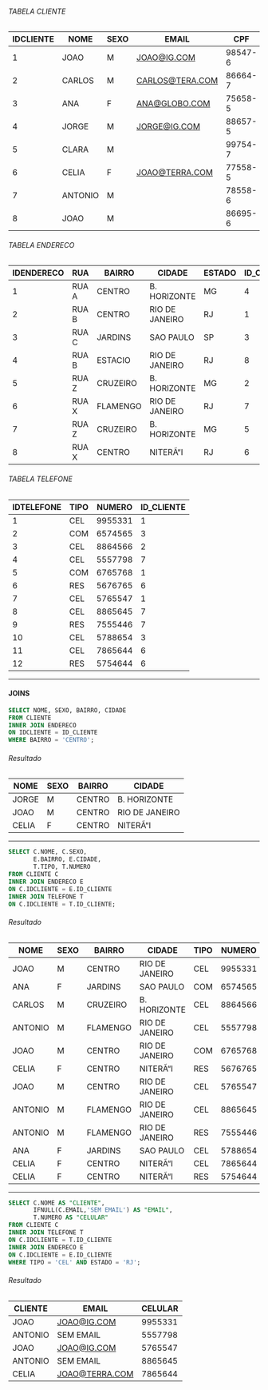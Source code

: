 ###### TABELA CLIENTE
IDCLIENTE|NOME   |SEXO|EMAIL |CPF    |
---------|-------|----|---------------|-------|
1|JOAO   |M   |JOAO@IG.COM    |98547-6|
2|CARLOS |M   |CARLOS@TERA.COM|86664-7|
3|ANA    |F   |ANA@GLOBO.COM  |75658-5|
4|JORGE  |M   |JORGE@IG.COM   |88657-5|
5|CLARA  |M   ||99754-7|
6|CELIA  |F   |JOAO@TERRA.COM |77558-5|
7|ANTONIO|M   ||78558-6|
8|JOAO   |M   ||86695-6|

###### TABELA ENDERECO
IDENDERECO|RUA  |BAIRRO  |CIDADE|ESTADO|ID_CLIENTE|
----------|-----|--------|--------------|------|----------|
1|RUA A|CENTRO  |B. HORIZONTE  |MG    |4|
2|RUA B|CENTRO  |RIO DE JANEIRO|RJ    |1|
3|RUA C|JARDINS |SAO PAULO     |SP    |3|
4|RUA B|ESTACIO |RIO DE JANEIRO|RJ    |8|
5|RUA Z|CRUZEIRO|B. HORIZONTE  |MG    |2|
6|RUA X|FLAMENGO|RIO DE JANEIRO|RJ    |7|
7|RUA Z|CRUZEIRO|B. HORIZONTE  |MG    |5|
8|RUA X|CENTRO  |NITERÃ“I|RJ    |6|

###### TABELA TELEFONE
IDTELEFONE|TIPO|NUMERO |ID_CLIENTE|
----------|----|-------|----------|
1|CEL |9955331|1|
2|COM |6574565|3|
3|CEL |8864566|2|
4|CEL |5557798|7|
5|COM |6765768|1|
6|RES |5676765|6|
7|CEL |5765547|1|
8|CEL |8865645|7|
9|RES |7555446|7|
10|CEL |5788654|3|
11|CEL |7865644|6|
12|RES |5754644|6|
------------
#### JOINS

```sql
SELECT NOME, SEXO, BAIRRO, CIDADE
FROM CLIENTE
INNER JOIN ENDERECO
ON IDCLIENTE = ID_CLIENTE
WHERE BAIRRO = 'CENTRO';
```
######  Resultado
NOME |SEXO|BAIRRO|CIDADE|
-----|----|------|--------------|
JORGE|M   |CENTRO|B. HORIZONTE  |
JOAO |M   |CENTRO|RIO DE JANEIRO|
CELIA|F   |CENTRO|NITERÃ“I|
------------

```sql
SELECT C.NOME, C.SEXO,
       E.BAIRRO, E.CIDADE,
       T.TIPO, T.NUMERO
FROM CLIENTE C
INNER JOIN ENDERECO E
ON C.IDCLIENTE = E.ID_CLIENTE
INNER JOIN TELEFONE T
ON C.IDCLIENTE = T.ID_CLIENTE;
```
######  Resultado
NOME   |SEXO|BAIRRO  |CIDADE        |TIPO|NUMERO |
-------|----|--------|--------------|----|-------|
JOAO   |M   |CENTRO  |RIO DE JANEIRO|CEL |9955331|
ANA    |F   |JARDINS |SAO PAULO     |COM |6574565|
CARLOS |M   |CRUZEIRO|B. HORIZONTE  |CEL |8864566|
ANTONIO|M   |FLAMENGO|RIO DE JANEIRO|CEL |5557798|
JOAO   |M   |CENTRO  |RIO DE JANEIRO|COM |6765768|
CELIA  |F   |CENTRO  |NITERÃ“I      |RES |5676765|
JOAO   |M   |CENTRO  |RIO DE JANEIRO|CEL |5765547|
ANTONIO|M   |FLAMENGO|RIO DE JANEIRO|CEL |8865645|
ANTONIO|M   |FLAMENGO|RIO DE JANEIRO|RES |7555446|
ANA    |F   |JARDINS |SAO PAULO     |CEL |5788654|
CELIA  |F   |CENTRO  |NITERÃ“I      |CEL |7865644|
CELIA  |F   |CENTRO  |NITERÃ“I      |RES |5754644|
------------

```sql
SELECT C.NOME AS "CLIENTE",
	   IFNULL(C.EMAIL,'SEM EMAIL') AS "EMAIL",
	   T.NUMERO AS "CELULAR"
FROM CLIENTE C
INNER JOIN TELEFONE T
ON C.IDCLIENTE = T.ID_CLIENTE
INNER JOIN ENDERECO E
ON C.IDCLIENTE = E.ID_CLIENTE
WHERE TIPO = 'CEL' AND ESTADO = 'RJ';
```
######  Resultado

CLIENTE|EMAIL         |CELULAR|
-------|--------------|-------|
JOAO   |JOAO@IG.COM   |9955331|
ANTONIO|SEM EMAIL     |5557798|
JOAO   |JOAO@IG.COM   |5765547|
ANTONIO|SEM EMAIL     |8865645|
CELIA  |JOAO@TERRA.COM|7865644|
